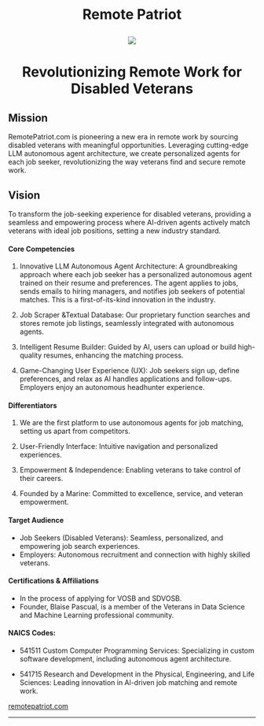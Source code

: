 # <p align="center"> Remote Patriot </p>
<p align="center">
<img src="https://e7upddqeoxq.exactdn.com/wp-content/uploads/2023/04/Remote_Patriot_Logo-removebg.png?strip=all&lossy=1&w=648&ssl=1" /> 
</p>

# <p align="center"> Revolutionizing Remote Work for Disabled Veterans </p>

## Mission
RemotePatriot.com is pioneering a new era in remote work by sourcing disabled
veterans with meaningful opportunities. Leveraging cutting-edge LLM autonomous
agent architecture, we create personalized agents for each job seeker, revolutionizing
the way veterans find and secure remote work.

## Vision
To transform the job-seeking experience for disabled veterans, providing a seamless
and empowering process where AI-driven agents actively match veterans with ideal job
positions, setting a new industry standard.

#### Core Competencies

1. Innovative LLM Autonomous Agent Architecture: A groundbreaking approach where each job seeker has a
personalized autonomous agent trained on their resume and preferences. The agent applies to jobs, sends emails
to hiring managers, and notifies job seekers of potential matches. This is a first-of-its-kind innovation in the
industry.

3. Job Scraper &Textual Database: Our proprietary function searches and stores remote job listings, seamlessly
integrated with autonomous agents.

5. Intelligent Resume Builder: Guided by AI, users can upload or build high-quality resumes, enhancing the matching
process.

7. Game-Changing User Experience (UX): Job seekers sign up, define preferences, and relax as AI handles
applications and follow-ups. Employers enjoy an autonomous headhunter experience.


#### Differentiators

1. We are the first platform to use autonomous agents for job matching, setting us apart from competitors.

2. User-Friendly Interface: Intuitive navigation and personalized experiences.

3. Empowerment & Independence: Enabling veterans to take control of their careers.

4. Founded by a Marine: Committed to excellence, service, and veteran empowerment.

#### Target Audience 

- Job Seekers (Disabled Veterans): Seamless, personalized, and empowering job search experiences.
- Employers: Autonomous recruitment and connection with highly skilled veterans.

#### Certifications & Affiliations

- In the process of applying for VOSB and SDVOSB.
- Founder, Blaise Pascual, is a member of the Veterans in Data Science and Machine Learning professional community.



#### NAICS Codes:

* 541511 Custom Computer Programming Services: Specializing in custom software development, including autonomous agent architecture.

* 541715 Research and Development in the Physical, Engineering, and Life Sciences: Leading innovation in Al-driven job matching and remote work.

[remotepatriot.com](http://remotepatriot.com)

 


---

